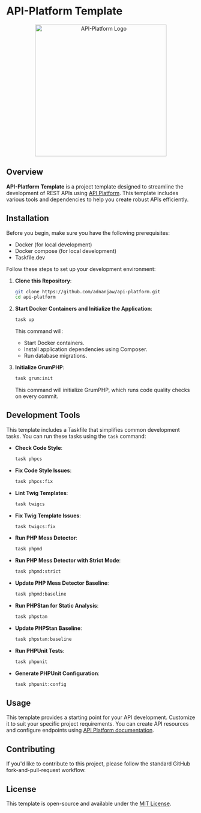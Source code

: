 # API-Platform Template

<div style="text-align:center">
  <img src="https://api-platform.com/images/super-webby.svg" alt="API-Platform Logo" width="350" height="350">
</div>

## Overview

**API-Platform Template** is a project template designed to streamline the development of REST APIs using [API Platform](https://api-platform.com/). This template includes various tools and dependencies to help you create robust APIs efficiently.

## Installation

Before you begin, make sure you have the following prerequisites:

- Docker (for local development)
- Docker compose (for local development)
- Taskfile.dev

Follow these steps to set up your development environment:

1. **Clone this Repository**:

   ```bash
   git clone https://github.com/adnanjaw/api-platform.git
   cd api-platform
   ```

2. **Start Docker Containers and Initialize the Application**:

   ```bash
   task up
   ```

   This command will:

    - Start Docker containers.
    - Install application dependencies using Composer.
    - Run database migrations.

3. **Initialize GrumPHP**:

   ```bash
   task grum:init
   ```

   This command will initialize GrumPHP, which runs code quality checks on every commit.

## Development Tools

This template includes a Taskfile that simplifies common development tasks. You can run these tasks using the `task` command:

- **Check Code Style**:

  ```bash
  task phpcs
  ```

- **Fix Code Style Issues**:

  ```bash
  task phpcs:fix
  ```

- **Lint Twig Templates**:

  ```bash
  task twigcs
  ```

- **Fix Twig Template Issues**:

  ```bash
  task twigcs:fix
  ```

- **Run PHP Mess Detector**:

  ```bash
  task phpmd
  ```

- **Run PHP Mess Detector with Strict Mode**:

  ```bash
  task phpmd:strict
  ```

- **Update PHP Mess Detector Baseline**:

  ```bash
  task phpmd:baseline
  ```

- **Run PHPStan for Static Analysis**:

  ```bash
  task phpstan
  ```

- **Update PHPStan Baseline**:

  ```bash
  task phpstan:baseline
  ```

- **Run PHPUnit Tests**:

  ```bash
  task phpunit
  ```

- **Generate PHPUnit Configuration**:

  ```bash
  task phpunit:config
  ```

## Usage

This template provides a starting point for your API development. Customize it to suit your specific project requirements. You can create API resources and configure endpoints using [API Platform documentation](https://api-platform.com/docs).

## Contributing

If you'd like to contribute to this project, please follow the standard GitHub fork-and-pull-request workflow.

## License

This template is open-source and available under the [MIT License](LICENSE).